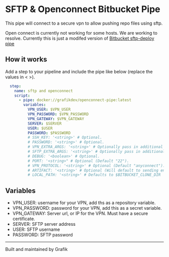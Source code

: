 # SFTP & Openconnect Bitbucket Pipe

This pipe will connect to a secure vpn to allow pushing
repo files using sftp.

Open connect is currently not working for some hosts. We are working to resolve.
Currently this is just a modifed version of [Bitbucket sftp-deploy pipe](https://bitbucket.org/atlassian/sftp-deploy/src)

## How it works

Add a step to your pipeline and include the pipe like below (replace the values in < >).

```yml
  step:
    name: sftp and openconnect
    script:
      - pipe: docker://grafikdev/openconnect-pipe:latest
        variables:
          VPN_USER: $VPN_USER
          VPN_PASSWORD: $VPN_PASSWORD
          VPN_GATEWAY: $VPN_GATEWAY
          SERVER: $SERVER
          USER: $USER
          PASSWORD: $PASSWORD
          # SSH_KEY: '<string>' # Optional.
          # PASSWORD: '<string>' # Optional.
          # VPN_EXTRA_ARGS: '<string>' # Optionally pass in additional flags for openconnect.
          # SFTP_EXTRA_ARGS: '<string>' # Optionally pass in additional flags for sftp.
          # DEBUG: '<boolean>' # Optional.
          # PORT: '<string>" # Optional (Default "22").
          # VPN_PROTOCOL: '<string>' # Optional (Default "anyconnect").
          # ARTIFACT: '<string>' # Optional (Will default to sending entire repo)
          # LOCAL_PATH: '<string>' # Defaults to $BITBUCKET_CLONE_DIR

```

## Variables

- VPN_USER: username for your VPN, add ths as a repository variable.
- VPN_PASSWORD: password for your VPN, add this as a secret variable.
- VPN_GATEWAY: Server url, or IP for the VPN. Must have a secure certificate.
- SERVER: SFTP server address
- USER: SFTP username
- PASSWORD: SFTP password

---

Built and maintained by Grafik
